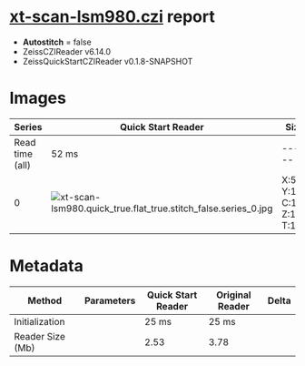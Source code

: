 # [xt-scan-lsm980.czi](https://zenodo.org/record/8303129/files/xt-scan-lsm980.czi) report
 - **Autostitch** = false
 - ZeissCZIReader v6.14.0
 - ZeissQuickStartCZIReader v0.1.8-SNAPSHOT

# Images 

| Series            | Quick Start Reader | Size | Original Reader | Size | #Diffs |
|-------------------|--------------------|------|-----------------|------|--------|
| Read time (all)   |52 ms|------|55 ms|------|--------|
|0|![xt-scan-lsm980.quick_true.flat_true.stitch_false.series_0.jpg](xt-scan-lsm980/xt-scan-lsm980.quick_true.flat_true.stitch_false.series_0.jpg)|X:512<br>Y:1<br>C:1<br>Z:1<br>T:150|![xt-scan-lsm980.quick_false.flat_true.stitch_false.series_0.jpg](xt-scan-lsm980/xt-scan-lsm980.quick_false.flat_true.stitch_false.series_0.jpg)|X:512<br>Y:1<br>C:1<br>Z:1<br>T:150|0|

# Metadata

|  Method            | Parameters       | Quick Start Reader | Original Reader | Delta  |
| -------------------|------------------|--------------------|-----------------|------- |
| Initialization     |                  |25 ms|25 ms|        |
| Reader Size (Mb)     |                  |2.53|3.78|        |
